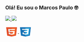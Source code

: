 ### Olá! Eu sou o Marcos Paulo 🤓

 <div>
  <a href="https://github.com/marcos2709paulo">
  <img height="180em" src="https://github-readme-stats.vercel.app/api?username=marcos2709paulo&show_icons=true&theme=dark&include_all_commits=true&count_private=true"/>
  <img height="180em" src="https://github-readme-stats.vercel.app/api/top-langs/?username=marcos2709paulo&layout=compact&langs_count=16&theme=dark"/>
</div>

<div style="display: inline_block"><br>
  
  <img align="center" alt="marcos-HTML" height="30" width="40" src="https://raw.githubusercontent.com/devicons/devicon/master/icons/html5/html5-original.svg">
  <img align="center" alt="marcos-CSS" height="30" width="40" src="https://raw.githubusercontent.com/devicons/devicon/master/icons/css3/css3-original.svg">

</div>


  
  


